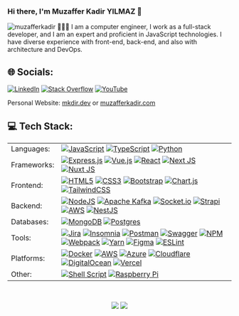 ### Hi there, I'm Muzaffer Kadir YILMAZ 👋

<img src="https://komarev.com/ghpvc/?username=muzafferkadir&label=Profile%20views&color=0e75b6&style=flat" alt="muzafferkadir" />
🧑🏻‍💻 I am a computer engineer, I work as a full-stack developer, and I am an expert and proficient in JavaScript technologies. I have diverse experience with front-end, back-end, and also with architecture and DevOps.



## 🌐 Socials:
[![LinkedIn](https://img.shields.io/badge/LinkedIn-%230077B5.svg?logo=linkedin&logoColor=white)](https://linkedin.com/in/muzafferkadir) [![Stack Overflow](https://img.shields.io/badge/-Stackoverflow-FE7A16?logo=stack-overflow&logoColor=white)](https://stackoverflow.com/users/8413887) [![YouTube](https://img.shields.io/badge/YouTube-%23FF0000.svg?logo=YouTube&logoColor=white)](https://youtube.com/@muzafferkadir) 

Personal Website: [mkdir.dev](https://mkdir.dev) or [muzafferkadir.com](https://www.muzafferkadir.com/)

## 💻 Tech Stack:


<table>
  <tr>
    <td valign="middle">
      <span>Languages:</span>
    </td>
    <td valign="middle">
      <a href="#"><img alt="JavaScript" src="https://img.shields.io/badge/javascript-%23323330.svg?style=flat-square&logo=javascript&logoColor=%23F7DF1E"></a>
      <a href="#"><img alt="TypeScript" src="https://img.shields.io/badge/typescript-%23007ACC.svg?style=flat-square&logo=typescript&logoColor=white"></a>
      <a href="#"><img alt="Python" src="https://img.shields.io/badge/python-3670A0?style=flat-square&logo=python&logoColor=ffdd54"></a>
    </td>
  </tr>
  <tr>
    <td valign="middle">
      <span>Frameworks:</span>
    </td>
    <td valign="middle">
      <a href="#"><img alt="Express.js" src="https://img.shields.io/badge/express.js-%23404d59.svg?style=flat-square&logo=express&logoColor=%2361DAFB"></a>
      <a href="#"><img alt="Vue.js" src="https://img.shields.io/badge/vue.js-%2335495e.svg?style=flat-square&logo=vuedotjs&logoColor=%234FC08D"></a>
      <a href="#"><img alt="React" src="https://img.shields.io/badge/react-%2320232a.svg?style=flat-square&logo=react&logoColor=%2361DAFB"></a>
      <a href="#"><img alt="Next JS" src="https://img.shields.io/badge/Next-black?style=flat-square&logo=next.js&logoColor=white"></a>
      <a href="#"><img alt="Nuxt JS" src="https://img.shields.io/badge/Nuxt-002E3B?style=flat-square&logo=nuxt.js&logoColor=#00DC82"></a>
    </td>
  </tr>
  <tr>
    <td valign="middle">
      <span>Frontend:</span>
    </td>
    <td valign="middle">
      <a href="#"><img alt="HTML5" src="https://img.shields.io/badge/html5-%23E34F26.svg?style=flat-square&logo=html5&logoColor=white"></a>
      <a href="#"><img alt="CSS3" src="https://img.shields.io/badge/css3-%231572B6.svg?style=flat-square&logo=css3&logoColor=white"></a>
      <a href="#"><img alt="Bootstrap" src="https://img.shields.io/badge/bootstrap-%238511FA.svg?style=flat-square&logo=bootstrap&logoColor=white"></a>
      <a href="#"><img alt="Chart.js" src="https://img.shields.io/badge/chart.js-F5788D.svg?style=flat-square&logo=chart.js&logoColor=white"></a>
      <a href="#"><img alt="TailwindCSS" src="https://img.shields.io/badge/tailwindcss-%2338B2AC.svg?style=flat-square&logo=tailwind-css&logoColor=white"></a>
    </td>
  </tr>
  <tr>
    <td valign="middle">
      <span>Backend:</span>
    </td>
    <td valign="middle">
      <a href="#"><img alt="NodeJS" src="https://img.shields.io/badge/node.js-6DA55F?style=flat-square&logo=node.js&logoColor=white"></a>
      <a href="#"><img alt="Apache Kafka" src="https://img.shields.io/badge/apachekafka-231F20.svg?style=flat-square&logo=apachekafka&logoColor=white&color=%23231F20"></a>
      <a href="#"><img alt="Socket.io" src="https://img.shields.io/badge/Socket.io-black?style=flat-square&logo=socket.io&badgeColor=010101"></a>
      <a href="#"><img alt="Strapi" src="https://img.shields.io/badge/strapi-%232E7EEA.svg?style=flat-square&logo=strapi&logoColor=white"></a>
      <a href="#"><img alt="AWS" src="https://img.shields.io/badge/AWS-%23FF9900.svg?style=flat-square&logo=amazon-aws&logoColor=white"></a>
      <a href="#"><img alt="NestJS" src="https://img.shields.io/badge/nestjs-%23E0234E.svg?style=flat-square&logo=nestjs&logoColor=white"></a>
    </td>
  </tr>
  <tr>
    <td valign="middle">
      <span>Databases:</span>
    </td>
    <td valign="middle">
      <a href="#"><img alt="MongoDB" src="https://img.shields.io/badge/MongoDB-%234ea94b.svg?style=flat-square&logo=mongodb&logoColor=white"></a>
      <a href="#"><img alt="Postgres" src="https://img.shields.io/badge/postgres-%23316192.svg?style=flat-square&logo=postgresql&logoColor=white"></a>
    </td>
  </tr>
  <tr>
    <td valign="middle">
      <span>Tools:</span>
    </td>
    <td valign="middle">
      <a href="#"><img alt="Jira" src="https://img.shields.io/badge/jira-%230A0FFF.svg?style=flat-square&logo=jira&logoColor=white"></a>
      <a href="#"><img alt="Insomnia" src="https://img.shields.io/badge/Insomnia-black?style=flat-square&logo=insomnia&logoColor=5849BE"></a>
      <a href="#"><img alt="Postman" src="https://img.shields.io/badge/Postman-FF6C37?style=flat-square&logo=postman&logoColor=white"></a>
      <a href="#"><img alt="Swagger" src="https://img.shields.io/badge/-Swagger-%23Clojure?style=flat-square&logo=swagger&logoColor=white"></a>
      <a href="#"><img alt="NPM" src="https://img.shields.io/badge/NPM-%23CB3837.svg?style=flat-square&logo=npm&logoColor=white"></a>
      <a href="#"><img alt="Webpack" src="https://img.shields.io/badge/webpack-%238DD6F9.svg?style=flat-square&logo=webpack&logoColor=black"></a>
      <a href="#"><img alt="Yarn" src="https://img.shields.io/badge/yarn-%232C8EBB.svg?style=flat-square&logo=yarn&logoColor=white"></a>
      <a href="#"><img alt="Figma" src="https://img.shields.io/badge/figma-%23F24E1E.svg?style=flat-square&logo=figma&logoColor=white"></a>
      <a href="#"><img alt="ESLint" src="https://img.shields.io/badge/ESLint-4B3263?style=flat-square&logo=eslint&logoColor=white"></a>
    </td>
  </tr>
  <tr>
    <td valign="middle">
      <span>Platforms:</span>
    </td>
    <td valign="middle">
      <a href="#"><img alt="Docker" src="https://img.shields.io/badge/docker-%230db7ed.svg?style=flat-square&logo=docker&logoColor=white"></a>
      <a href="#"><img alt="AWS" src="https://img.shields.io/badge/AWS-%23FF9900.svg?style=flat-square&logo=amazon-aws&logoColor=white"></a>
      <a href="#"><img alt="Azure" src="https://img.shields.io/badge/azure-%230072C6.svg?style=flat-square&logo=microsoftazure&logoColor=white"></a>
      <a href="#"><img alt="Cloudflare" src="https://img.shields.io/badge/Cloudflare-F38020?style=flat-square&logo=Cloudflare&logoColor=white"></a>
      <a href="#"><img alt="DigitalOcean" src="https://img.shields.io/badge/DigitalOcean-%230167ff.svg?style=flat-square&logo=digitalOcean&logoColor=white"></a>
      <a href="#"><img alt="Vercel" src="https://img.shields.io/badge/vercel-%23000000.svg?style=flat-square&logo=vercel&logoColor=white"></a>
    </td>
  </tr>
  <tr>
    <td valign="middle">
      <span>Other:</span>
    </td>
    <td valign="middle">
      <a href="#"><img alt="Shell Script" src="https://img.shields.io/badge/shell_script-%23121011.svg?style=flat-square&logo=gnu-bash&logoColor=white"></a>
      <a href="#"><img alt="Raspberry Pi" src="https://img.shields.io/badge/-RaspberryPi-C51A4A?style=flat-square&logo=Raspberry-Pi"></a>
    </td>
  </tr>
</table>

</br>

<p align=center>
  <img src ="https://github-readme-stats.vercel.app/api?username=muzafferkadir&show_icons=true&count_private=true&theme=darcula&hide_border=true&hide=issues,contribs&bg_color=00000000">
  <img src ="https://github-readme-stats.vercel.app/api/top-langs/?username=muzafferkadir&layout=compact&hide_border=true&theme=darcula&bg_color=00000000&langs_count=6&hide=jupyter%20notebook,tex,css,php&exclude_repo=Pacman-AI">
</p>

<!--
**muzafferkadir/muzafferkadir** is a ✨ _special_ ✨ repository because its `README.md` (this file) appears on your GitHub profile.

Here are some ideas to get you started:

- 🔭 I’m currently working on ...
- 🌱 I’m currently learning ...
- 👯 I’m looking to collaborate on ...
- 🤔 I’m looking for help with ...
- 💬 Ask me about ...
- 📫 How to reach me: ...
- 😄 Pronouns: ...
- ⚡ Fun fact: ...
-->
